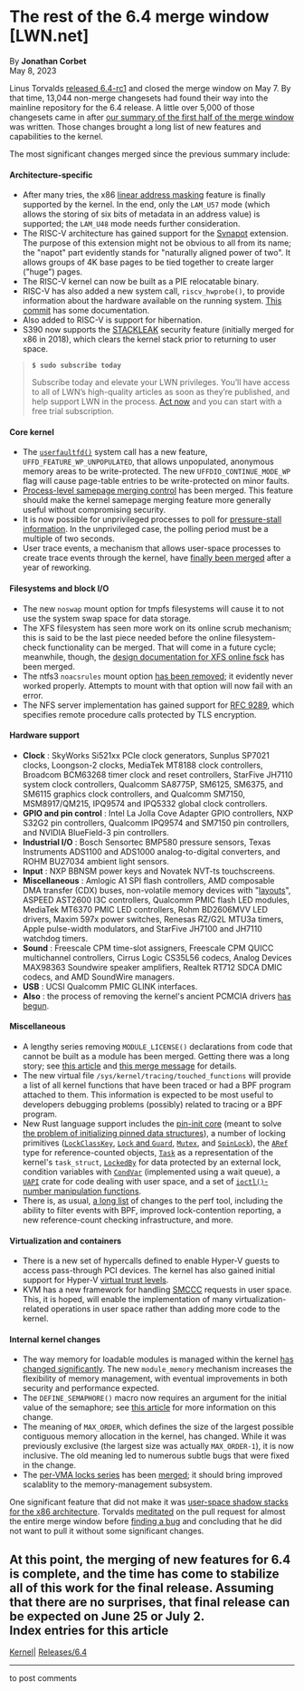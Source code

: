 # The rest of the 6.4 merge window [LWN.net]

By **Jonathan Corbet**  
May 8, 2023 

Linus Torvalds [released 6.4-rc1](/Articles/931180/) and closed the merge window on May 7. By that time, 13,044 non-merge changesets had found their way into the mainline repository for the 6.4 release. A little over 5,000 of those changesets came in after [our summary of the first half of the merge window](/Articles/930068/) was written. Those changes brought a long list of new features and capabilities to the kernel. 

The most significant changes merged since the previous summary include: 

#### Architecture-specific

  * After many tries, the x86 [linear address masking](/Articles/902094/) feature is finally supported by the kernel. In the end, only the `LAM_U57` mode (which allows the storing of six bits of metadata in an address value) is supported; the `LAM_U48` mode needs further consideration. 
  * The RISC-V architecture has gained support for the [Svnapot](https://groups.google.com/a/groups.riscv.org/g/isa-dev/c/m-2tJYwJEf0/m/V5PdQ83JBQAJ) extension. The purpose of this extension might not be obvious to all from its name; the "napot" part evidently stands for "naturally aligned power of two". It allows groups of 4K base pages to be tied together to create larger ("huge") pages. 
  * The RISC-V kernel can now be built as a PIE relocatable binary. 
  * RISC-V has also added a new system call, `riscv_hwprobe()`, to provide information about the hardware available on the running system. [This commit](https://git.kernel.org/linus/ea3de9ce8aa2) has some documentation. 
  * Also added to RISC-V is support for hibernation. 
  * S390 now supports the [STACKLEAK](/Articles/764325/) security feature (initially merged for x86 in 2018), which clears the kernel stack prior to returning to user space. 



> **`$ sudo subscribe today`**
> 
> Subscribe today and elevate your LWN privileges. You’ll have access to all of LWN’s high-quality articles as soon as they’re published, and help support LWN in the process. [Act now](https://lwn.net/Promo/nst-sudo/claim) and you can start with a free trial subscription. 

#### Core kernel

  * The [`userfaultfd()`](https://man7.org/linux/man-pages/man2/userfaultfd.2.html) system call has a new feature, `UFFD_FEATURE_WP_UNPOPULATED`, that allows unpopulated, anonymous memory areas to be write-protected. The new `UFFDIO_CONTINUE_MODE_WP` flag will cause page-table entries to be write-protected on minor faults. 
  * [Process-level samepage merging control](/Articles/928510/) has been merged. This feature should make the kernel samepage merging feature more generally useful without compromising security. 
  * It is now possible for unprivileged processes to poll for [pressure-stall information](/Articles/759781/). In the unprivileged case, the polling period must be a multiple of two seconds. 
  * User trace events, a mechanism that allows user-space processes to create trace events through the kernel, have [finally been merged](/Articles/927595/) after a year of reworking. 



#### Filesystems and block I/O

  * The new `noswap` mount option for tmpfs filesystems will cause it to not use the system swap space for data storage. 
  * The XFS filesystem has seen more work on its online scrub mechanism; this is said to be the last piece needed before the online filesystem-check functionality can be merged. That will come in a future cycle; meanwhile, though, the [design documentation for XFS online fsck](https://www.kernel.org/doc/html/next/filesystems/xfs-online-fsck-design.html) has been merged. 
  * The ntfs3 `noacsrules` mount option [has been removed](https://git.kernel.org/linus/267a36ba30a7); it evidently never worked properly. Attempts to mount with that option will now fail with an error. 
  * The NFS server implementation has gained support for [RFC 9289](https://datatracker.ietf.org/doc/rfc9289/), which specifies remote procedure calls protected by TLS encryption. 



#### Hardware support

  * **Clock** : SkyWorks Si521xx PCIe clock generators, Sunplus SP7021 clocks, Loongson-2 clocks, MediaTek MT8188 clock controllers, Broadcom BCM63268 timer clock and reset controllers, StarFive JH7110 system clock controllers, Qualcomm SA8775P, SM6125, SM6375, and SM6115 graphics clock controllers, and Qualcomm SM7150, MSM8917/QM215, IPQ9574 and IPQ5332 global clock controllers. 
  * **GPIO and pin control** : Intel La Jolla Cove Adapter GPIO controllers, NXP S32G2 pin controllers, Qualcomm IPQ9574 and SM7150 pin controllers, and NVIDIA BlueField-3 pin controllers. 
  * **Industrial I/O** : Bosch Sensortec BMP580 pressure sensors, Texas Instruments ADS1100 and ADS1000 analog-to-digital converters, and ROHM BU27034 ambient light sensors. 
  * **Input** : NXP BBNSM power keys and Novatek NVT-ts touchscreens. 
  * **Miscellaneous** : Amlogic A1 SPI flash controllers, AMD composable DMA transfer (CDX) buses, non-volatile memory devices with "[layouts](https://git.kernel.org/linus/266570f496b9)", ASPEED AST2600 I3C controllers, Qualcomm PMIC flash LED modules, MediaTek MT6370 PMIC LED controllers, Rohm BD2606MVV LED drivers, Maxim 597x power switches, Renesas RZ/G2L MTU3a timers, Apple pulse-width modulators, and StarFive JH7100 and JH7110 watchdog timers. 
  * **Sound** : Freescale CPM time-slot assigners, Freescale CPM QUICC multichannel controllers, Cirrus Logic CS35L56 codecs, Analog Devices MAX98363 Soundwire speaker amplifiers, Realtek RT712 SDCA DMIC codecs, and AMD SoundWire managers. 
  * **USB** : UCSI Qualcomm PMIC GLINK interfaces. 
  * **Also** : the process of removing the kernel's ancient PCMCIA drivers [has begun](https://git.kernel.org/linus/9b12f050c76f). 



#### Miscellaneous

  * A lengthy series removing `MODULE_LICENSE()` declarations from code that cannot be built as a module has been merged. Getting there was a long story; see [this article](/Articles/927569/) and [this merge message](https://git.kernel.org/linus/b6a7828502dc) for details. 
  * The new virtual file `/sys/kernel/tracing/touched_functions` will provide a list of all kernel functions that have been traced or had a BPF program attached to them. This information is expected to be most useful to developers debugging problems (possibly) related to tracing or a BPF program. 
  * New Rust language support includes the [pin-init core](https://git.kernel.org/linus/90e53c5e70a6) (meant to solve [the problem of initializing pinned data structures](/Articles/907876/)), a number of locking primitives ([`LockClassKey`](https://git.kernel.org/linus/6ea5aa08857a), [`Lock` and `Guard`](https://git.kernel.org/linus/76d4bd591e11), [`Mutex`](https://git.kernel.org/linus/6d20d629c6d8), and [`SpinLock`](https://git.kernel.org/linus/c6d917a498bf)), the [`ARef`](https://git.kernel.org/linus/f1fbd6a864d4) type for reference-counted objects, [`Task`](https://git.kernel.org/linus/313c4281bc9d) as a representation of the kernel's `task_struct`, [`LockedBy`](https://git.kernel.org/linus/7b1f55e3a984) for data protected by an external lock, condition variables with [`CondVar`](https://git.kernel.org/linus/19096bce8157) (implemented using a wait queue), a [`UAPI`](https://git.kernel.org/linus/4e1746656839) crate for code dealing with user space, and a set of [`ioctl()`-number manipulation functions](https://git.kernel.org/linus/ea76e08f4d90). 
  * There is, as usual, [a long list](https://git.kernel.org/linus/f085df1be60a) of changes to the perf tool, including the ability to filter events with BPF, improved lock-contention reporting, a new reference-count checking infrastructure, and more. 



#### Virtualization and containers

  * There is a new set of hypercalls defined to enable Hyper-V guests to access pass-through PCI devices. The kernel has also gained initial support for Hyper-V [virtual trust levels](https://learn.microsoft.com/en-us/virtualization/hyper-v-on-windows/tlfs/vsm#virtual-trust-level-vtl). 
  * KVM has a new framework for handling [SMCCC](https://developer.arm.com/Architectures/Secure%20Monitor%20Calling%20Convention) requests in user space. This, it is hoped, will enable the implementation of many virtualization-related operations in user space rather than adding more code to the kernel. 



#### Internal kernel changes

  * The way memory for loadable modules is managed within the kernel [has changed significantly](https://git.kernel.org/linus/ac3b43283923). The new `module_memory` mechanism increases the flexibility of memory management, with eventual improvements in both security and performance expected. 
  * The `DEFINE_SEMAPHORE()` macro now requires an argument for the initial value of the semaphore; see [this article](/Articles/928026/) for more information on this change. 
  * The meaning of `MAX_ORDER`, which defines the size of the largest possible contiguous memory allocation in the kernel, has changed. While it was previously exclusive (the largest size was actually `MAX_ORDER-1`), it is now inclusive. The old meaning led to numerous subtle bugs that were fixed in the change. 
  * The [per-VMA locks series](/Articles/906852/) has been [merged](https://git.kernel.org/linus/0b6cc04f3db3); it should bring improved scalablity to the memory-management subsystem. 



One significant feature that did not make it was [user-space shadow stacks for the x86 architecture](/Articles/926649/). Torvalds [meditated](/ml/linux-kernel/CAHk-=whn3F1k263SZNUVQK195tcCMAo5E_WbmjUE0qFC5rWg=w@mail.gmail.com/) on the pull request for almost the entire merge window before [finding a bug](/ml/linux-kernel/CAHk-=wiuVXTfgapmjYQvrEDzn3naF2oYnHuky+feEJSj_G_yFQ@mail.gmail.com/) and concluding that he did not want to pull it without some significant changes. 

At this point, the merging of new features for 6.4 is complete, and the time has come to stabilize all of this work for the final release. Assuming that there are no surprises, that final release can be expected on June 25 or July 2.  
Index entries for this article  
---  
[Kernel](/Kernel/Index)| [Releases/6.4](/Kernel/Index#Releases-6.4)  
  


* * *

to post comments 
